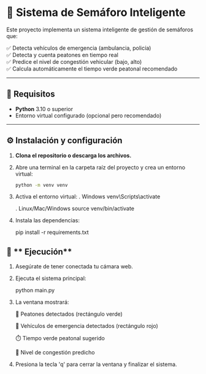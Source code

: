 # 🚦 Sistema de Semáforo Inteligente

Este proyecto implementa un sistema inteligente de gestión de semáforos que:

✅ Detecta vehículos de emergencia (ambulancia, policía)  
✅ Detecta y cuenta peatones en tiempo real  
✅ Predice el nivel de congestión vehicular (bajo, alto)  
✅ Calcula automáticamente el tiempo verde peatonal recomendado

---

## 📝 **Requisitos**

- **Python** 3.10 o superior  
- Entorno virtual configurado (opcional pero recomendado)

---

## ⚙️ **Instalación y configuración**

1. **Clona el repositorio o descarga los archivos.**

2. Abre una terminal en la carpeta raíz del proyecto y crea un entorno virtual:

    ```bash
    python -m venv venv


3. Activa el entorno virtual:
    . Windows
        venv\Scripts\activate
        
    . Linux/Mac/Windows
        source venv/bin/activate

4. Instala las dependencias:

    pip install -r requirements.txt

## 🚀 ** Ejecución**

1. Asegúrate de tener conectada tu cámara web.

2. Ejecuta el sistema principal:

    python main.py

3. La ventana mostrará:

    🚶 Peatones detectados (rectángulo verde)

    🚨 Vehículos de emergencia detectados (rectángulo rojo)

    ⏱️ Tiempo verde peatonal sugerido

    🚗 Nivel de congestión predicho

4. Presiona la tecla 'q' para cerrar la ventana y finalizar el sistema.
